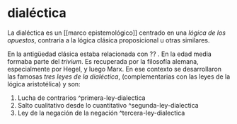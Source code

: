 # dialéctica
La dialéctica es un [[marco epistemológico]] centrado en una *lógica de los opuestos*, contraria a la lógica clásica proposicional u otras similares.

En la antigüedad clásica estaba relacionada con ?? . En la edad media formaba parte del *trivium*. Es recuperada por la filosofía alemana, especialmente por Hegel, y luego Marx. En ese contexto se desarrollaron las famosas *tres leyes de la dialéctica*, (complementarias con las leyes de la lógica aristotélica) y son:

1. Lucha de contrarios ^primera-ley-dialectica
2. Salto cualitativo desde lo cuantitativo ^segunda-ley-dialectica
3. Ley de la negación de la negación ^tercera-ley-dialectica
